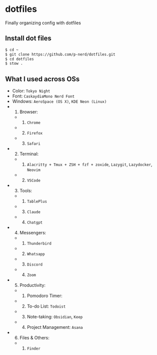 # dotfiles

Finally organizing config with dotfiles

## Install dot files

```sh
$ cd ~
$ git clone https://github.com/p-nerd/dotfiles.git
$ cd dotfiles
$ stow .

```

## What I used across OSs

- Color: `Tokyo Night`
- Font: `CaskaydiaMono Nerd Font`
- Windows: `AeroSpace (OS X)`, `KDE Neon (Linux)`
-   1. Browser:
    -   1. `Chrome`
    -   2. `Firefox`
    -   3. `Safari`
-   2. Terminal:
    -   1. `Alacritty + Tmux + ZSH + fzf + zoxide`, `Lazygit`, `Lazydocker`, `Neovim`
    -   2. `VSCode`
-   3. Tools:
    -   1. `TablePlus`
    -   3. `Claude`
    -   4. `Chatgpt`
-   4. Messengers:
    -   1. `Thunderbird`
    -   2. `Whatsapp`
    -   3. `Discord`
    -   4. `Zoom`
-   5. Productivity:
    -   1. Pomodoro Timer:
    -   2. To-do List: `Todoist`
    -   3. Note-taking: `Obsidian`, `Keep`
    -   4. Project Management: `Asana`
-   6. Files & Others:
    -   1. `Finder`
